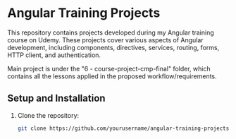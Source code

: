 # Angular Training Projects

This repository contains projects developed during my Angular training course on Udemy. These projects cover various aspects of Angular development, including components, directives, services, routing, forms, HTTP client, and authentication.

Main project is under the "6 - course-project-cmp-final" folder, which contains all the lessons applied in the proposed workflow/requirements.

## Setup and Installation
1. Clone the repository:
   ```sh
   git clone https://github.com/yourusername/angular-training-projects.git

